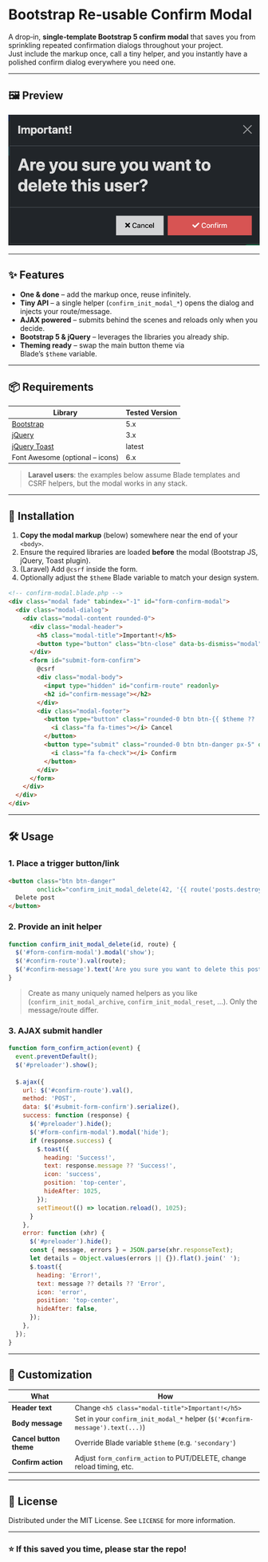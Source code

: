 # Bootstrap Re‑usable Confirm Modal

A drop‑in, **single‑template Bootstrap 5 confirm modal** that saves you from sprinkling repeated confirmation dialogs throughout your project.  
Just include the markup once, call a tiny helper, and you instantly have a polished confirm dialog everywhere you need one.

---

## 🖼 Preview

![Modal preview](./Screenshot%202025-04-20%20at%2022.44.39.png)

---

## ✨ Features

* **One & done** – add the markup once, reuse infinitely.
* **Tiny API** – a single helper (`confirm_init_modal_*`) opens the dialog and injects your route/message.
* **AJAX powered** – submits behind the scenes and reloads only when you decide.
* **Bootstrap 5 & jQuery** – leverages the libraries you already ship.
* **Theming ready** – swap the main button theme via Blade’s `$theme` variable.

---

## 📦 Requirements

| Library | Tested Version |
|---------|---------------|
| [Bootstrap](https://getbootstrap.com/) | 5.x |
| [jQuery](https://jquery.com/) | 3.x |
| [jQuery Toast](https://github.com/kamranahmedse/jquery-toast-plugin) | latest |
| Font Awesome (optional – icons) | 6.x |

> **Laravel users**: the examples below assume Blade templates and CSRF helpers, but the modal works in any stack.

---

## 🚀 Installation

1. **Copy the modal markup** (below) somewhere near the end of your `<body>`.
2. Ensure the required libraries are loaded **before** the modal (Bootstrap JS, jQuery, Toast plugin).
3. (Laravel) Add `@csrf` inside the form.
4. Optionally adjust the `$theme` Blade variable to match your design system.

```html
<!-- confirm‑modal.blade.php -->
<div class="modal fade" tabindex="-1" id="form-confirm-modal">
  <div class="modal-dialog">
    <div class="modal-content rounded-0">
      <div class="modal-header">
        <h5 class="modal-title">Important!</h5>
        <button type="button" class="btn-close" data-bs-dismiss="modal" aria-label="Close"></button>
      </div>
      <form id="submit-form-confirm">
        @csrf
        <div class="modal-body">
          <input type="hidden" id="confirm-route" readonly>
          <h2 id="confirm-message"></h2>
        </div>
        <div class="modal-footer">
          <button type="button" class="rounded-0 btn btn-{{ $theme ?? 'light' }}" data-bs-dismiss="modal">
            <i class="fa fa-times"></i> Cancel
          </button>
          <button type="submit" class="rounded-0 btn btn-danger px-5" onclick="form_confirm_action(event)">
            <i class="fa fa-check"></i> Confirm
          </button>
        </div>
      </form>
    </div>
  </div>
</div>
```

---

## 🛠️ Usage

### 1. Place a trigger button/link

```html
<button class="btn btn-danger"
        onclick="confirm_init_modal_delete(42, '{{ route('posts.destroy', 42) }}')">
  Delete post
</button>
```

### 2. Provide an init helper

```js
function confirm_init_modal_delete(id, route) {
  $('#form-confirm-modal').modal('show');
  $('#confirm-route').val(route);
  $('#confirm-message').text('Are you sure you want to delete this post?');
}
```
> Create as many uniquely named helpers as you like (`confirm_init_modal_archive`, `confirm_init_modal_reset`, …). Only the message/route differ.

### 3. AJAX submit handler

```js
function form_confirm_action(event) {
  event.preventDefault();
  $('#preloader').show();

  $.ajax({
    url: $('#confirm-route').val(),
    method: 'POST',
    data: $('#submit-form-confirm').serialize(),
    success: function (response) {
      $('#preloader').hide();
      $('#form-confirm-modal').modal('hide');
      if (response.success) {
        $.toast({
          heading: 'Success!',
          text: response.message ?? 'Success!',
          icon: 'success',
          position: 'top-center',
          hideAfter: 1025,
        });
        setTimeout(() => location.reload(), 1025);
      }
    },
    error: function (xhr) {
      $('#preloader').hide();
      const { message, errors } = JSON.parse(xhr.responseText);
      let details = Object.values(errors || {}).flat().join(' ');
      $.toast({
        heading: 'Error!',
        text: message ?? details ?? 'Error',
        icon: 'error',
        position: 'top-center',
        hideAfter: false,
      });
    },
  });
}
```

---

## 🎨 Customization

| What | How |
|------|-----|
| **Header text** | Change `<h5 class="modal-title">Important!</h5>` |
| **Body message** | Set in your `confirm_init_modal_*` helper (`$('#confirm-message').text(...)`) |
| **Cancel button theme** | Override Blade variable `$theme` (e.g. `'secondary'`) |
| **Confirm action** | Adjust `form_confirm_action` to PUT/DELETE, change reload timing, etc. |

---

## 📄 License

Distributed under the MIT License. See `LICENSE` for more information.

---

### ⭐ If this saved you time, please star the repo!
